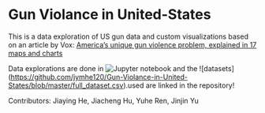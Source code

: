 # Gun Violance in United-States

This is a data exploration of US gun data and custom visualizations based on an article by Vox: [America’s unique gun violence problem, explained in 17 maps and charts](https://www.vox.com/policy-and-politics/2017/10/2/16399418/us-gun-violence-statistics-maps-charts)

Data explorations are done in ![Jupyter notebook](https://github.com/jymhe120/Gun-Violance-in-United-States/blob/master/Team-Project-1st-Version.ipynb) and the ![datasets] (https://github.com/jymhe120/Gun-Violance-in-United-States/blob/master/full_dataset.csv).used are linked in the repository!


Contributors: Jiaying He, Jiacheng Hu, Yuhe Ren, Jinjin Yu


